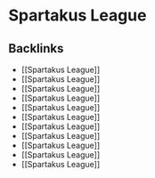# Spartakus League



<a id="org08c14df"></a>

## Backlinks

-   [[Spartakus League]]
-   [[Spartakus League]]
-   [[Spartakus League]]
-   [[Spartakus League]]
-   [[Spartakus League]]
-   [[Spartakus League]]
-   [[Spartakus League]]
-   [[Spartakus League]]
-   [[Spartakus League]]
-   [[Spartakus League]]
-   [[Spartakus League]]
